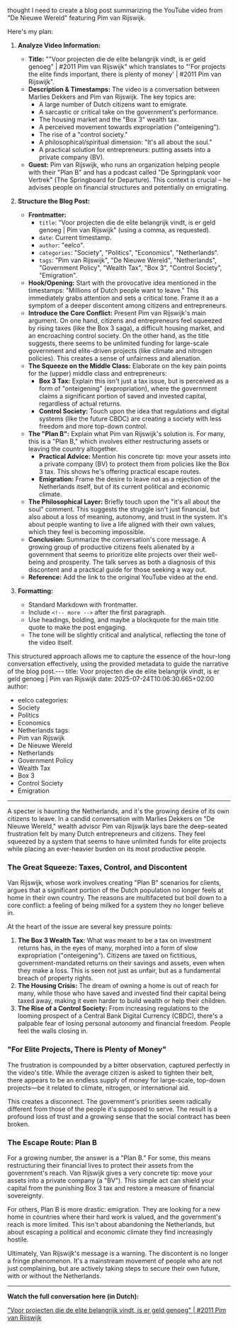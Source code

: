 thought
I need to create a blog post summarizing the YouTube video from "De Nieuwe Wereld" featuring Pim van Rijswijk.

Here's my plan:
1.  **Analyze Video Information:**
    *   **Title:** "\"Voor projecten die de elite belangrijk vindt, is er geld genoeg\" | #2011 Pim van Rijswijk" which translates to "'For projects the elite finds important, there is plenty of money' | #2011 Pim van Rijswijk".
    *   **Description & Timestamps:** The video is a conversation between Marlies Dekkers and Pim van Rijswijk. The key topics are:
        *   A large number of Dutch citizens want to emigrate.
        *   A sarcastic or critical take on the government's performance.
        *   The housing market and the "Box 3" wealth tax.
        *   A perceived movement towards expropriation ("onteigening").
        *   The rise of a "control society."
        *   A philosophical/spiritual dimension: "It's all about the soul."
        *   A practical solution for entrepreneurs: putting assets into a private company (BV).
    *   **Guest:** Pim van Rijswijk, who runs an organization helping people with their "Plan B" and has a podcast called "De Springplank voor Vertrek" (The Springboard for Departure). This context is crucial – he advises people on financial structures and potentially on emigrating.

2.  **Structure the Blog Post:**
    *   **Frontmatter:**
        *   `title`: "Voor projecten die de elite belangrijk vindt, is er geld genoeg | Pim van Rijswijk" (using a comma, as requested).
        *   `date`: Current timestamp.
        *   `author`: "eelco".
        *   `categories`: "Society", "Politics", "Economics", "Netherlands".
        *   `tags`: "Pim van Rijswijk", "De Nieuwe Wereld", "Netherlands", "Government Policy", "Wealth Tax", "Box 3", "Control Society", "Emigration".
    *   **Hook/Opening:** Start with the provocative idea mentioned in the timestamps: "Millions of Dutch people want to leave." This immediately grabs attention and sets a critical tone. Frame it as a symptom of a deeper discontent among citizens and entrepreneurs.
    *   **Introduce the Core Conflict:** Present Pim van Rijswijk's main argument. On one hand, citizens and entrepreneurs feel squeezed by rising taxes (like the Box 3 saga), a difficult housing market, and an encroaching control society. On the other hand, as the title suggests, there seems to be unlimited funding for large-scale government and elite-driven projects (like climate and nitrogen policies). This creates a sense of unfairness and alienation.
    *   **The Squeeze on the Middle Class:** Elaborate on the key pain points for the (upper) middle class and entrepreneurs:
        *   **Box 3 Tax:** Explain this isn't just a tax issue, but is perceived as a form of "onteigening" (expropriation), where the government claims a significant portion of saved and invested capital, regardless of actual returns.
        *   **Control Society:** Touch upon the idea that regulations and digital systems (like the future CBDC) are creating a society with less freedom and more top-down control.
    *   **The "Plan B":** Explain what Pim van Rijswijk's solution is. For many, this is a "Plan B," which involves either restructuring assets or leaving the country altogether.
        *   **Practical Advice:** Mention his concrete tip: move your assets into a private company (BV) to protect them from policies like the Box 3 tax. This shows he's offering practical escape routes.
        *   **Emigration:** Frame the desire to leave not as a rejection of the Netherlands itself, but of its current political and economic climate.
    *   **The Philosophical Layer:** Briefly touch upon the "it's all about the soul" comment. This suggests the struggle isn't just financial, but also about a loss of meaning, autonomy, and trust in the system. It's about people wanting to live a life aligned with their own values, which they feel is becoming impossible.
    *   **Conclusion:** Summarize the conversation's core message. A growing group of productive citizens feels alienated by a government that seems to prioritize elite projects over their well-being and prosperity. The talk serves as both a diagnosis of this discontent and a practical guide for those seeking a way out.
    *   **Reference:** Add the link to the original YouTube video at the end.

3.  **Formatting:**
    *   Standard Markdown with frontmatter.
    *   Include `<!-- more -->` after the first paragraph.
    *   Use headings, bolding, and maybe a blockquote for the main title quote to make the post engaging.
    *   The tone will be slightly critical and analytical, reflecting the tone of the video itself.

This structured approach allows me to capture the essence of the hour-long conversation effectively, using the provided metadata to guide the narrative of the blog post.---
title: Voor projecten die de elite belangrijk vindt, is er geld genoeg | Pim van Rijswijk
date: 2025-07-24T10:06:30.665+02:00
author: 
  - eelco
categories:
  - Society
  - Politics
  - Economics
  - Netherlands
tags:
  - Pim van Rijswijk
  - De Nieuwe Wereld
  - Netherlands
  - Government Policy
  - Wealth Tax
  - Box 3
  - Control Society
  - Emigration
---

A specter is haunting the Netherlands, and it's the growing desire of its own citizens to leave. In a candid conversation with Marlies Dekkers on "De Nieuwe Wereld," wealth advisor Pim van Rijswijk lays bare the deep-seated frustration felt by many Dutch entrepreneurs and citizens. They feel squeezed by a system that seems to have unlimited funds for elite projects while placing an ever-heavier burden on its most productive people.

<!-- more -->

### The Great Squeeze: Taxes, Control, and Discontent

Van Rijswijk, whose work involves creating "Plan B" scenarios for clients, argues that a significant portion of the Dutch population no longer feels at home in their own country. The reasons are multifaceted but boil down to a core conflict: a feeling of being milked for a system they no longer believe in.

At the heart of the issue are several key pressure points:

1.  **The Box 3 Wealth Tax:** What was meant to be a tax on investment returns has, in the eyes of many, morphed into a form of slow expropriation ("onteigening"). Citizens are taxed on fictitious, government-mandated returns on their savings and assets, even when they make a loss. This is seen not just as unfair, but as a fundamental breach of property rights.
2.  **The Housing Crisis:** The dream of owning a home is out of reach for many, while those who have saved and invested find their capital being taxed away, making it even harder to build wealth or help their children.
3.  **The Rise of a Control Society:** From increasing regulations to the looming prospect of a Central Bank Digital Currency (CBDC), there's a palpable fear of losing personal autonomy and financial freedom. People feel the walls closing in.

### "For Elite Projects, There is Plenty of Money"

The frustration is compounded by a bitter observation, captured perfectly in the video's title. While the average citizen is asked to tighten their belt, there appears to be an endless supply of money for large-scale, top-down projects—be it related to climate, nitrogen, or international aid.

This creates a disconnect. The government's priorities seem radically different from those of the people it's supposed to serve. The result is a profound loss of trust and a growing sense that the social contract has been broken.

### The Escape Route: Plan B

For a growing number, the answer is a "Plan B." For some, this means restructuring their financial lives to protect their assets from the government's reach. Van Rijswijk gives a very concrete tip: move your assets into a private company (a "BV"). This simple act can shield your capital from the punishing Box 3 tax and restore a measure of financial sovereignty.

For others, Plan B is more drastic: emigration. They are looking for a new home in countries where their hard work is valued, and the government's reach is more limited. This isn't about abandoning the Netherlands, but about escaping a political and economic climate they find increasingly hostile.

Ultimately, Van Rijswijk's message is a warning. The discontent is no longer a fringe phenomenon. It's a mainstream movement of people who are not just complaining, but are actively taking steps to secure their own future, with or without the Netherlands.

---

**Watch the full conversation here (in Dutch):**

["Voor projecten die de elite belangrijk vindt, is er geld genoeg" | #2011 Pim van Rijswijk](https://www.youtube.com/watch?v=ksGWg5R3DY4)